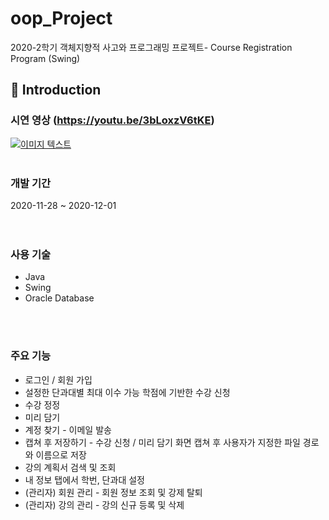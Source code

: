 # oop_Project
2020-2학기 객체지향적 사고와 프로그래밍 프로젝트- Course Registration Program (Swing)

:notebook_with_decorative_cover: Introduction
- 
### 시연 영상 (https://youtu.be/3bLoxzV6tKE)
[![이미지 텍스트](https://user-images.githubusercontent.com/62657545/101889687-0906fd00-3be3-11eb-9a0f-5b25eb8f4b85.png)](https://youtu.be/3bLoxzV6tKE)
</br>
</br>

### 개발 기간
2020-11-28 ~ 2020-12-01
</br>  
</br>  

### 사용 기술
* Java
* Swing
* Oracle Database
</br>  
</br> 


### 주요 기능
* 로그인 / 회원 가입
* 설정한 단과대별 최대 이수 가능 학점에 기반한 수강 신청
* 수강 정정
* 미리 담기
* 계정 찾기 - 이메일 발송
* 캡쳐 후 저장하기 - 수강 신청 / 미리 담기 화면 캡쳐 후 사용자가 지정한 파일 경로와 이름으로 저장
* 강의 계획서 검색 및 조회
* 내 정보 탭에서 학번, 단과대 설정
* (관리자) 회원 관리 - 회원 정보  조회 및 강제 탈퇴
* (관리자) 강의 관리 - 강의 신규 등록 및 삭제
</br> 
</br>  
  


